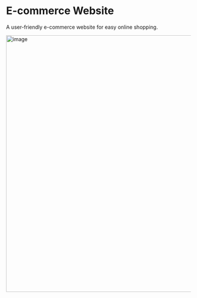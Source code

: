 # E-commerce Website
A user-friendly e-commerce website for easy online shopping.


<img width="700" alt="image" src="https://github.com/user-attachments/assets/3289d789-285a-493c-9f5c-391a038f2c1b">
